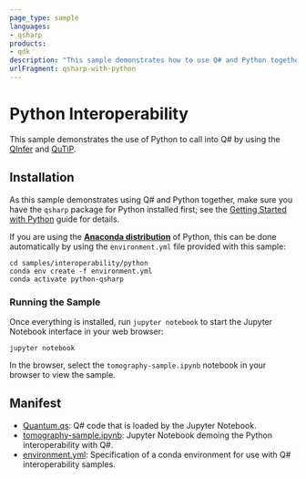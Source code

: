```yaml
---
page_type: sample
languages:
- qsharp
products:
- qdk
description: "This sample demonstrates how to use Q# and Python together."
urlFragment: qsharp-with-python
---
```


# Python Interoperability

This sample demonstrates the use of Python to call into Q# by using the [QInfer](http://qinfer.org/) and [QuTiP](http://qutip.org/).

## Installation

As this sample demonstrates using Q# and Python together, make sure you have the `qsharp` package for Python installed first; see the [Getting Started with Python](https://docs.microsoft.com/azure/quantum/install-python-qdk) guide for details.

If you are using the [**Anaconda distribution**](https://www.anaconda.com/) of Python, this can be done automatically by using the `environment.yml` file provided with this sample:

```shell
cd samples/interoperability/python
conda env create -f environment.yml
conda activate python-qsharp
```

### Running the Sample

Once everything is installed, run `jupyter notebook` to start the Jupyter Notebook interface in your web browser:

```shell
jupyter notebook
```

In the browser, select the `tomography-sample.ipynb` notebook in your browser to
view the sample.

## Manifest

- [Quantum.qs](./Quantum.qs): Q# code that is loaded by the Jupyter Notebook.
- [tomography-sample.ipynb](./tomography-sample.ipynb): Jupyter Notebook demoing the Python interoperability with Q#.
- [environment.yml](./environment.yml): Specification of a conda environment for use with Q# interoperability samples.

```python

```
